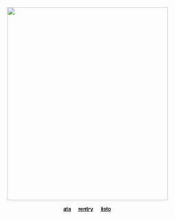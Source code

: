 <div align="center">
 

<img align="center" width="375" height="450" src="https://files.catbox.moe/hazfii.png">

<div align="center"> 

<sub> [**ata**](https://inumaki.atabook.org/)⠀⠀[**rentry**](https://rentry.co/westjuniortiger)⠀⠀[**listo**](https://listography.com/cherrycloud)</sub>
